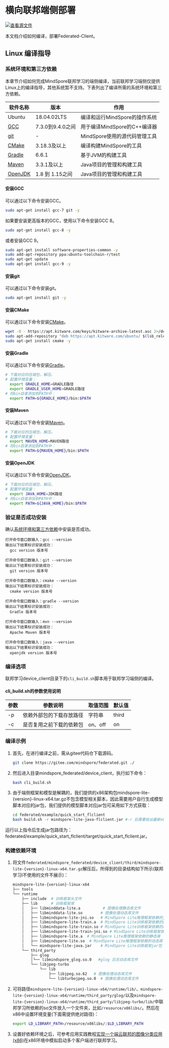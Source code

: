 # 横向联邦端侧部署

[![查看源文件](https://mindspore-website.obs.cn-north-4.myhuaweicloud.com/website-images/master/resource/_static/logo_source.svg)](https://gitee.com/mindspore/docs/blob/master/docs/federated/docs/source_zh_cn/deploy_federated_client.md)

本文档介绍如何编译，部署Federated-Client。

## Linux 编译指导

### 系统环境和第三方依赖

本章节介绍如何完成MindSpore联邦学习的端侧编译，当前联邦学习端侧仅提供Linux上的编译指导，其他系统暂不支持。下表列出了编译所需的系统环境和第三方依赖。

| 软件名称                  | 版本  |  作用 |
|-----------------------| ------------ | ------------ |
| Ubuntu                | 18.04.02LTS   | 编译和运行MindSpore的操作系统  |
| [GCC](#安装gcc)         | 7.3.0到9.4.0之间  | 用于编译MindSpore的C++编译器 |
| [git](#安装git)         | -  | MindSpore使用的源代码管理工具 |
| [CMake](#安装cmake)     | 3.18.3及以上  | 编译构建MindSpore的工具 |
| [Gradle](#安装gradle)   | 6.6.1  | 基于JVM的构建工具  |
| [Maven](#安装maven)     | 3.3.1及以上  | Java项目的管理和构建工具  |
| [OpenJDK](#安装openjdk) | 1.8 到 1.15之间  | Java项目的管理和构建工具  |

#### 安装GCC

可以通过以下命令安装GCC。

```bash
sudo apt-get install gcc-7 git -y
```

如果要安装更高版本的GCC，使用以下命令安装GCC 8。

```bash
sudo apt-get install gcc-8 -y
```

或者安装GCC 9。

```bash
sudo apt-get install software-properties-common -y
sudo add-apt-repository ppa:ubuntu-toolchain-r/test
sudo apt-get update
sudo apt-get install gcc-9 -y
```

#### 安装git

可以通过以下命令安装git。

```bash
sudo apt-get install git -y
```

#### 安装CMake

可以通过以下命令安装[CMake](https://cmake.org/)。

```bash
wget -O - https://apt.kitware.com/keys/kitware-archive-latest.asc 2>/dev/null | sudo apt-key add -
sudo apt-add-repository "deb https://apt.kitware.com/ubuntu/ $(lsb_release -cs) main"
sudo apt-get install cmake -y
```

#### 安装Gradle

可以通过以下命令安装[Gradle](https://gradle.org/releases/)。

```bash
# 下载对应的压缩包，解压。
# 配置环境变量：
  export GRADLE_HOME=GRADLE路径
  export GRADLE_USER_HOME=GRADLE路径
# 将bin目录添加到PATH中：
  export PATH=${GRADLE_HOME}/bin:$PATH
```

#### 安装Maven

可以通过以下命令安装[Maven](https://archive.apache.org/dist/maven/maven-3/)。

```bash
# 下载对应的压缩包，解压。
# 配置环境变量：
  export MAVEN_HOME=MAVEN路径
# 将bin目录添加到PATH中：
  export PATH=${MAVEN_HOME}/bin:$PATH
```

#### 安装OpenJDK

可以通过以下命令安装[OpenJDK](https://jdk.java.net/archive/)。

```bash
# 下载对应的压缩包，解压。
# 配置环境变量：
  export JAVA_HOME=JDK路径
# 将bin目录添加到PATH中：
  export PATH=${JAVA_HOME}/bin:$PATH
```

### 验证是否成功安装

确认[系统环境和第三方依赖](#系统环境和第三方依赖)中安装是否成功。

```text
打开命令窗口数输入：gcc --version
输出以下结果标识安装成功：
  gcc version 版本号

打开命令窗口数输入：git --version
输出以下结果标识安装成功：
  git version 版本号

打开命令窗口数输入：cmake --version
输出以下结果标识安装成功：
  cmake version 版本号

打开命令窗口数输入：gradle --version
输出以下结果标识安装成功：
  Gradle 版本号

打开命令窗口数输入：mvn --version
输出以下结果标识安装成功：
  Apache Maven 版本号

打开命令窗口数输入：java --version
输出以下结果标识安装成功：
  openjdk version 版本号

```

### 编译选项

联邦学习device_client目录下的`cli_build.sh`脚本用于联邦学习端侧的编译。

#### cli_build.sh的参数使用说明

| 参数 | 参数说明                 | 取值范围 | 默认值       |
| ---- | ------------------------ | -------- | ------------ |
| -p   | 依赖外部包的下载存放路径 | 字符串   | third |
| -c   | 是否复用之前下载的依赖包 | on、off  | on           |

### 编译示例

1. 首先，在进行编译之前，需从gitee代码仓下载源码。

    ```bash
    git clone https://gitee.com/mindspore/federated.git ./
    ```

2. 然后进入目录mindspore_federated/device_client，执行如下命令：

    ```bash
    bash cli_build.sh
    ```

3. 由于端侧框架和模型是解耦的，我们提供的x86架构包mindspore-lite-{version}-linux-x64.tar.gz不包含模型相关脚本，因此需要用户自行生成模型脚本对应的jar包，我们提供的模型脚本对应jar包可采用如下方式获取：

    ```bash
    cd federated/example/quick_start_flclient
    bash build.sh -r mindspore-lite-java-flclient.jar #-r 后需要给出最新x86架构包绝对路径(步骤2生成，federated/mindspore_federated/device_client/build/libs/jarX86/mindspore-lite-java-flclient.jar)
    ```

运行以上指令后生成jar包路径为：federated/example/quick_start_flclient/target/quick_start_flclient.jar。

### 构建依赖环境

1. 将文件`federated/mindspore_federated/device_client/third/mindspore-lite-{version}-linux-x64.tar.gz`解压后，所得到的目录结构如下所示(联邦学习l不使用的文件不展示)：

    ```sh
    mindspore-lite-{version}-linux-x64
    ├── tools
    └── runtime
        ├── include  # 训练框架头文件
        ├── lib      # 训练框架库
        │   ├── libminddata-lite.a          # 图像处理静态库文件
        │   ├── libminddata-lite.so        # 图像处理动态库文件
        │   ├── libmindspore-lite-jni.so   # MindSpore Lite推理框架依赖的jni动态库
        │   ├── libmindspore-lite-train.a  # MindSpore Lite训练框架依赖的静态库
        │   ├── libmindspore-lite-train.so # MindSpore Lite训练框架依赖的动态库
        │   ├── libmindspore-lite-train-jni.so # MindSpore Lite训练框架依赖的jni动态库
        │   ├── libmindspore-lite.a  # MindSpore Lite推理框架依赖的静态库
        │   ├── libmindspore-lite.so  # MindSpore Lite推理框架依赖的动态库
        │   └── mindspore-lite-java.jar    # MindSpore Lite训练框架jar包
        └── third_party
            ├── glog
            │└── libmindspore_glog.so.0   #glog 日志动态库文件
            └── libjpeg-turbo
                └── lib
                    ├── libjpeg.so.62   # 图像处理动态库文件
                    └── libturbojpeg.so.0  # 图像处理动态库文件
    ```

2. 可将路径`mindspore-lite-{version}-linux-x64/runtime/lib/`、`mindspore-lite-{version}-linux-x64/runtime/third_party/glog/`以及`mindspore-lite-{version}-linux-x64/runtime/third_party/libjpeg-turbo/lib/`中联邦学习所依赖的so文件放入一个文件夹，比如`/resource/x86libs/`。然后在x86中设置环境变量(下面需提供绝对路径)：

    ```sh
    export LD_LIBRARY_PATH=/resource/x86libs/:$LD_LIBRARY_PATH
    ```

3. 设置好依赖环境之后，可参考应用实践教程[实现一个端云联邦的图像分类应用(x86)](https://www.mindspore.cn/federated/docs/zh-CN/master/image_classification_application.html)在x86环境中模拟启动多个客户端进行联邦学习。